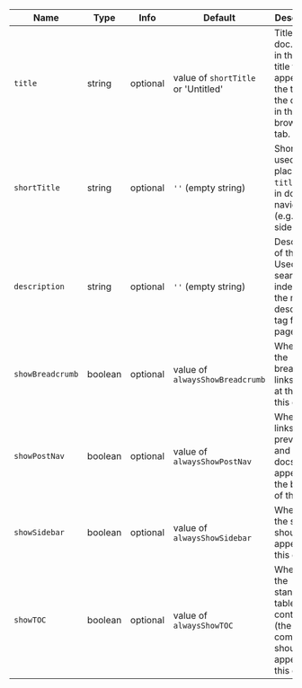 | Name | Type | Info | Default | Description |
| --- | --- | --- | --- | --- |
| `title` | string | optional | value of `shortTitle` or 'Untitled' | Title of the doc. Used in the meta title tag and appears at the top of the doc and in the browser tab. |
| `shortTitle` | string | optional | `''` (empty string) | Shorter title used in place of the `title` field in doc navigation (e.g., in the sidebar). |
| `description` | string | optional | `''` (empty string) | Description of the doc. Used in the search index and in the meta description tag for the page. |
| `showBreadcrumb` | boolean | optional | value of `alwaysShowBreadcrumb` | Whether the breadcrumb links appear at the top of this doc. |
| `showPostNav` | boolean | optional | value of `alwaysShowPostNav` | Whether links to the previous and next docs appear at the bottom of this doc. |
| `showSidebar` | boolean | optional | value of `alwaysShowSidebar` | Whether the sidebar should appear for this doc. |
| `showTOC` | boolean | optional | value of `alwaysShowTOC` | Whether the standalone table of contents (the TOC component) should appear for this doc. |